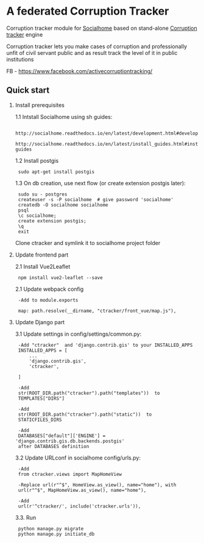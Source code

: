 # A federated Corruption Tracker

Corruption tracker module for [Socialhome](https://github.com/jaywink/socialhome)
based on stand-alone [Corruption tracker](https://github.com/autogestion/corruption_tracker) engine

Corruption tracker lets you make cases of corruption and professionally unfit of civil servant public and as result track the level of it in public institutions

FB - https://www.facebook.com/activecorruptiontracking/


## Quick start

1. Install prerequisites

    1.1 Intstall Socialhome using sh guides:

        http://socialhome.readthedocs.io/en/latest/development.html#development
        http://socialhome.readthedocs.io/en/latest/install_guides.html#install-guides

     1.2 Install postgis

        sudo apt-get install postgis

     1.3 On db creation, use next flow (or create extension postgis later):

        sudo su - postgres
        createuser -s -P socialhome  # give password 'socialhome'
        createdb -O socialhome socialhome
        psql
        \c socialhome;
        create extension postgis;
        \q    
        exit

     Clone ctracker and symlink it to socialhome project folder

2. Update frontend part

    2.1 Install Vue2Leaflet

        npm install vue2-leaflet --save

    2.1 Update webpack config

        -Add to module.exports

        map: path.resolve(__dirname, "ctracker/front_vue/map.js"),

3. Update Django part

    3.1 Update settings in config/settings/common.py:

        -Add "ctracker"  and 'django.contrib.gis' to your INSTALLED_APPS
        INSTALLED_APPS = [
            ...
            'django.contrib.gis',
            'ctracker',
            
        ]

        -Add
        str(ROOT_DIR.path("ctracker").path("templates"))  to
        TEMPLATES["DIRS"]

        -Add
        str(ROOT_DIR.path("ctracker").path("static"))  to
        STATICFILES_DIRS

        -Add
        DATABASES["default"]['ENGINE'] = 'django.contrib.gis.db.backends.postgis'
        after DATABASES definition

    3.2 Update URLconf in socialhome config/urls.py:

        -Add 
        from ctracker.views import MapHomeView

        -Replace url(r"^$", HomeView.as_view(), name="home"), with
        url(r"^$", MapHomeView.as_view(), name="home"),

        -Add
        url(r'^ctracker/', include('ctracker.urls')),
        

    3.3. Run
    
        python manage.py migrate
        python manage.py initiate_db

